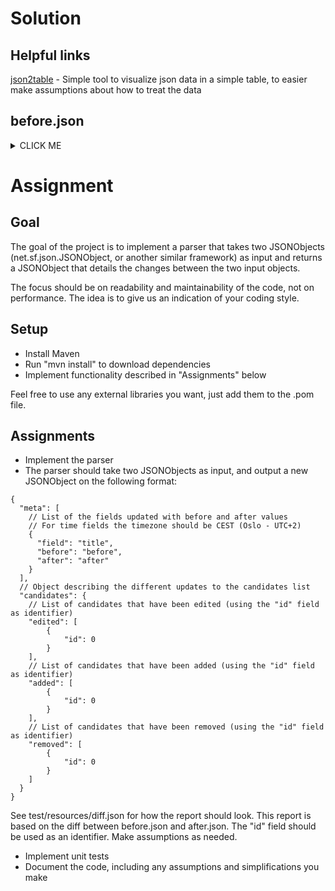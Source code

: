 # Solution

## Helpful links

[json2table](http://json2table.com) - Simple tool to visualize json data in a simple table, to easier make assumptions about how to treat the data





## before.json
<details><summary>CLICK ME</summary>
     <p>
	  ```JSON
	  {
	       "id": 1,
	       "meta": {
		 "title": "Title",
		 "startTime": "2016-01-20T10:00:00Z",
		 "endTime": "2016-01-20T16:00:00Z"
	       },
	       "candidates": [
		 {
		   "id": 10,
		   "candidateName": "C1",
		   "extraTime": 0
		 },
		 {
		   "id": 11,
		   "candidateName": "C2",
		   "extraTime": 10
		 },
		 {
		   "id": 12,
		   "candidateName": "C3",
		   "extraTime": 20
		 }
	       ]
	     }

	  ```
     </p>
</details>



# Assignment

## Goal
The goal of the project is to implement a parser that takes two JSONObjects (net.sf.json.JSONObject, or another similar framework) as input and returns a JSONObject that details the changes between the two input objects.

The focus should be on readability and maintainability of the code, not on performance. The idea is to give us an indication of your coding style.

## Setup
- Install Maven
- Run "mvn install" to download dependencies
- Implement functionality described in "Assignments" below

Feel free to use any external libraries you want, just add them to the .pom file.

## Assignments
- Implement the parser
- The parser should take two JSONObjects as input, and output a new JSONObject on the following format:

```
{
  "meta": [
    // List of the fields updated with before and after values
    // For time fields the timezone should be CEST (Oslo - UTC+2)
    {
      "field": "title",
      "before": "before",
      "after": "after"
    }
  ],
  // Object describing the different updates to the candidates list
  "candidates": {
    // List of candidates that have been edited (using the "id" field as identifier)
    "edited": [
        {
            "id": 0
        }
    ],
    // List of candidates that have been added (using the "id" field as identifier)
    "added": [
        {
            "id": 0
        }
   	],
   	// List of candidates that have been removed (using the "id" field as identifier)
    "removed": [
        {
            "id": 0
        }
    ]
  }
}
```
See test/resources/diff.json for how the report should look. This report is based on the diff between before.json and after.json. The "id" field should be used as an identifier. Make assumptions as needed.

- Implement unit tests
- Document the code, including any assumptions and simplifications you make